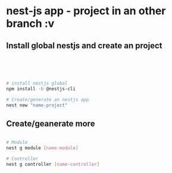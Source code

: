 # nest-js app - project in an other branch :v

<!-- packages -->
## Install global nestjs and create an project
<br/>
<br/><br/>

```bash
# install nestjs global
npm install -b @nestjs-cli

# Create/generate an nestjs app
nest new "name-project"
```

<!-- --------- modules -------- -->



<!--  -->
## Create/geanerate more

```bash

# Module
nest g module [name-module]

# Controller
nest g controller [name-controller]
```


